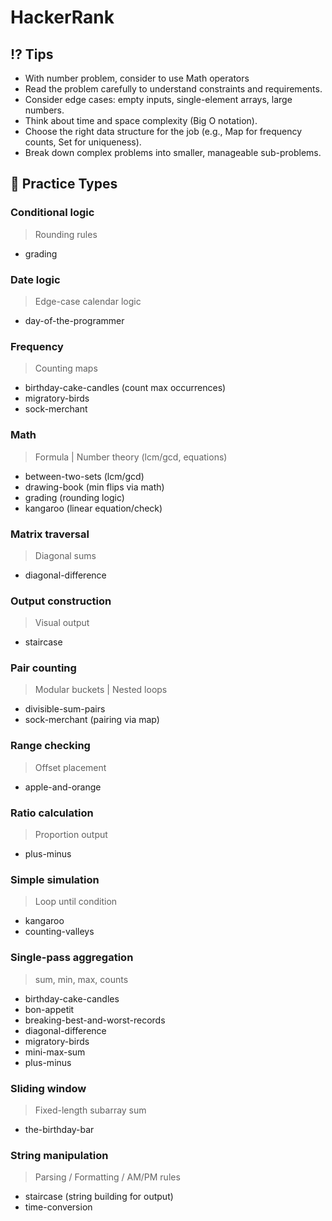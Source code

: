 # HackerRank

## ⁉️ Tips

- With number problem, consider to use Math operators
- Read the problem carefully to understand constraints and requirements.
- Consider edge cases: empty inputs, single-element arrays, large numbers.
- Think about time and space complexity (Big O notation).
- Choose the right data structure for the job (e.g., Map for frequency counts, Set for uniqueness).
- Break down complex problems into smaller, manageable sub-problems.

## 👾 Practice Types

### Conditional logic

> Rounding rules

- grading

### Date logic

> Edge-case calendar logic

- day-of-the-programmer

### Frequency

> Counting maps

- birthday-cake-candles (count max occurrences)
- migratory-birds
- sock-merchant

### Math

> Formula | Number theory (lcm/gcd, equations)

- between-two-sets (lcm/gcd)
- drawing-book (min flips via math)
- grading (rounding logic)
- kangaroo (linear equation/check)

### Matrix traversal

> Diagonal sums

- diagonal-difference

### Output construction

> Visual output

- staircase

### Pair counting

> Modular buckets | Nested loops

- divisible-sum-pairs
- sock-merchant (pairing via map)

### Range checking

> Offset placement

- apple-and-orange

### Ratio calculation

> Proportion output

- plus-minus

### Simple simulation

> Loop until condition

- kangaroo
- counting-valleys

### Single-pass aggregation

> sum, min, max, counts

- birthday-cake-candles
- bon-appetit
- breaking-best-and-worst-records
- diagonal-difference
- migratory-birds
- mini-max-sum
- plus-minus

### Sliding window

> Fixed-length subarray sum

- the-birthday-bar

### String manipulation

> Parsing / Formatting / AM/PM rules

- staircase (string building for output)
- time-conversion
